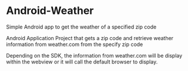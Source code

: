 # Android-Weather
Simple Android app to get the weather of a specified zip code

Android Application Project that gets a zip code and retrieve weather information from weather.com from the specify zip code

Depending on the SDK, the information from weather.com will be display within the webview or it will call the default browser to display. 
